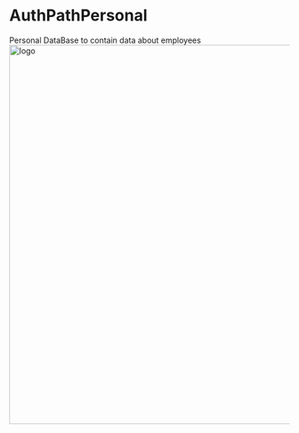# AuthPathPersonal
Personal DataBase to contain data about  employees
<img width="681" alt="logo" src="https://user-images.githubusercontent.com/63235817/142230197-acdaec2d-846e-4a03-82ef-603b73ddf1e8.png">
